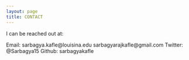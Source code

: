```yaml
---
layout: page
title: CONTACT
---
```


I can be reached out at:<br>
   <div class="message">
   Email:   sarbagya.kafle@louisina.edu 
             sarbagyarajkafle@gmail.com
   Twitter: @Sarbagya15
   Github:  sarbagyakafle
</div>
  
    
